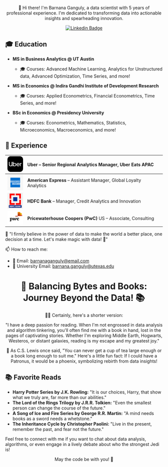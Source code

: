 <div align="center">

👋 Hi there! I'm Barnana Ganguly, a data scientist with 5 years of professional experience. I'm dedicated to transforming data into actionable insights and spearheading innovation.

[![Linkedin Badge](https://img.shields.io/badge/-BarnanaGanguly-blue?style=flat-square&logo=Linkedin&logoColor=white&link=https://www.linkedin.com/in/barnanaganguly/)](https://www.linkedin.com/in/barnanaganguly/)

</div>


## 🎓 Education

- **MS in Business Analytics @ UT Austin**
  - 🎓 Courses: Advanced Machine Learning, Analytics for Unstructured data, Advanced Optimization, Time Series, and more!

- **MS in Economics @ Indira Gandhi Institute of Development Research**
  - 🎓 Courses: Applied Econometrics, Financial Econometrics, Time Series, and more!

- **BSc in Economics @ Presidency University**
  - 🎓 Courses: Econometrics, Mathematics, Statistics, Microeconomics, Macroeconomics, and more!


## 🔭 Experience

| <img src="https://github.com/BarnanaGanguly/BarnanaGanguly/blob/3f09cc480396e19b6b25cb7656a4e91a33ed5247/Uber_Logo.png" width="50"> | **Uber** – Senior Regional Analytics Manager, Uber Eats APAC |
|:---:|:---|
| <img src="https://github.com/BarnanaGanguly/BarnanaGanguly/blob/3f09cc480396e19b6b25cb7656a4e91a33ed5247/Amex_Logo.png" width="50"> | **American Express** – Assistant Manager, Global Loyalty Analytics |
| <img src="https://github.com/BarnanaGanguly/BarnanaGanguly/blob/3f09cc480396e19b6b25cb7656a4e91a33ed5247/HDFC_Logo.png" width="50"> | **HDFC Bank** – Manager, Credit Analytics and Innovation |
| <img src="https://github.com/BarnanaGanguly/BarnanaGanguly/blob/733abe366d0268d6cf56cb91ad889f6b3abfbd7b/PwC_Logo.jpeg" width="50"> | **Pricewaterhouse Coopers (PwC)** US – Associate, Consulting |




📢 "I firmly believe in the power of data to make the world a better place, one decision at a time. Let's make magic with data! 🌟"

📫 How to reach me:
- 📧 Email: barnanaganguly@email.com
- 📧 University Email: barnana.ganguly@utexas.edu
</div>

<div align="center">
  <h1>📖 Balancing Bytes and Books: Journey Beyond the Data! 📚</h1>
  <p>🧙‍♂️ Certainly, here's a shorter version:

"I have a deep passion for reading. When I'm not engrossed in data analysis and algorithm tinkering, you'll often find me with a book in hand, lost in the pages of captivating stories. Whether I'm exploring Middle Earth, Hogwarts, Westeros, or distant galaxies, reading is my escape and my greatest joy."</p>
  <p>🦅 As C.S. Lewis once said, "You can never get a cup of tea large enough or a book long enough to suit me."  
      Here's a little fun fact: If I could have a Patronus, it would be a phoenix, symbolizing rebirth from data insights!</p>
</div>

## 📚 Favorite Reads

- **Harry Potter Series by J.K. Rowling:** "It is our choices, Harry, that show what we truly are, far more than our abilities."
- **The Lord of the Rings Trilogy by J.R.R. Tolkien:** "Even the smallest person can change the course of the future."
- **A Song of Ice and Fire Series by George R.R. Martin:** "A mind needs books as a sword needs a whetstone."
- **The Inheritance Cycle by Christopher Paolini:** "Live in the present, remember the past, and fear not the future."

Feel free to connect with me if you want to chat about data analysis, algorithms, or even engage in a lively debate about who the strongest Jedi is!

<p align="center">May the code be with you! 🚀</p>
